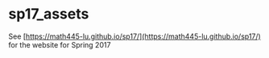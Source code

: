 # sp17_assets

See [https://math445-lu.github.io/sp17/](https://math445-lu.github.io/sp17/) for the website for Spring 2017
